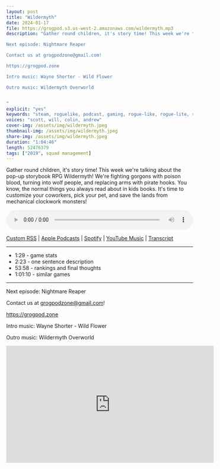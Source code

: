 ```yaml
---
layout: post
title: "Wildermyth"
date: 2024-01-17
file: https://grogpod.s3.us-west-2.amazonaws.com/wildermyth.mp3
description: "Gather round children, it's story time! This week we're talking about the pop-up storybook RPG Wildermyth! We're fighting gorgons with poison blood, turning into wolf people, and replacing arms with pirate hooks. You know, the normal things you always read about in kids books. It's time to customize your coworkers, pick your pet, and save the lands from mechanical clockwork monsters!

Next episode: Nightmare Reaper

Contact us at grogpodzone@gmail.com!

https://grogpod.zone

Intro music: Wayne Shorter - Wild Flower

Outro music: Wildermyth Overworld


"
explicit: "yes" 
keywords: "steam, roguelike, podcast, gaming, rogue-like, rogue-lite, roguelite"
voices: "scott, will, colin, andrew"
cover-img: /assets/img/wildermyth.jpeg
thumbnail-img: /assets/img/wildermyth.jpeg
share-img: /assets/img/wildermyth.jpeg
duration: "1:04:46"
length: 52476379
tags: ["2019", squad management]
---
```


Gather round children, it's story time! This week we're talking about the pop-up storybook RPG Wildermyth! We're fighting gorgons with poison blood, turning into wolf people, and replacing arms with pirate hooks. You know, the normal things you always read about in kids books. It's time to customize your coworkers, pick your pet, and save the lands from mechanical clockwork monsters!



<div class="container">
  <audio controls style="width: 100%;">
    <source src="https://grogpod.s3.us-west-2.amazonaws.com/wildermyth.mp3" type="audio/mpeg">
  </audio>
</div>

[Custom RSS](https://grogpod.zone/feed.xml) | [Apple Podcasts](https://podcasts.apple.com/us/podcast/wildermyth/id1650474911?i=1000641932640) | [Spotify](https://open.spotify.com/episode/6wKES53Rk3fW7Q6EgyhYcM?si=pFGLpuazQlOlXO9mZDb2ng) | [YouTube Music](https://www.youtube.com/playlist?list=PL-ShOmyMvd4jYFChE6tgj0JYG8RKK4xe0) | [Transcript](https://github.com/ScottBurger/going_rogue_podcast/blob/master/docs/transcripts/wildermyth.txt)

---
* 1:29 - game stats
* 2:23 - one sentence description
* 53:58 - rankings and final thoughts
* 1:01:10 - similar games

---

Next episode: Nightmare Reaper

Contact us at grogpodzone@gmail.com!

https://grogpod.zone

Intro music: Wayne Shorter - Wild Flower

Outro music: Wildermyth Overworld

<div class="embed-responsive embed-responsive-16by9">
<iframe width="560" height="315" src="https://www.youtube.com/embed/aDKqGLBgyFg" title="YouTube video player" frameborder="0" allow="accelerometer; autoplay; clipboard-write; encrypted-media; gyroscope; picture-in-picture" allowfullscreen></iframe>
</div>
